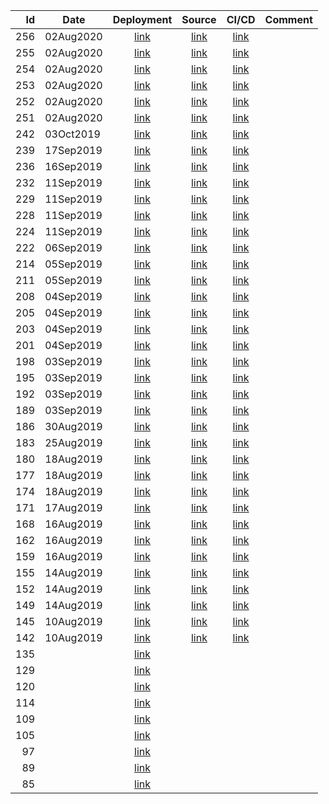 | Id | Date | Deployment | Source | CI/CD | Comment |
| -: | ---- | :--------: | :----: | :---: | ------- |
| 256 | 02Aug2020 | [link](https://the-lost-souls.github.io/versions/256/) | [link](https://github.com/the-lost-souls/tls-home/commit/29a693c1c11b1bc5698dbe7d0694eb2ab1726a73) | [link](https://circleci.com/workflow-run/55ff46c6-1cd1-4f3c-965b-fd430aa903f6) | |
| 255 | 02Aug2020 | [link](https://the-lost-souls.github.io/versions/255/) | [link](https://github.com/the-lost-souls/tls-home/commit/f75de7f9c202232550a5c78b99df32528310a231) | [link](https://circleci.com/workflow-run/4772468d-ca21-48f3-90f8-93a9d0119839) | |
| 254 | 02Aug2020 | [link](https://the-lost-souls.github.io/versions/254/) | [link](https://github.com/the-lost-souls/tls-home/commit/a889acce8b380f946cf059449262bf5ac78a7b18) | [link](https://circleci.com/workflow-run/2ca512f4-eb6f-4c59-b88d-aec13275ec80) | |
| 253 | 02Aug2020 | [link](https://the-lost-souls.github.io/versions/253/) | [link](https://github.com/the-lost-souls/tls-home/commit/a1e3db913dc31b475bce0af4e331199a85ff73b6) | [link](https://circleci.com/workflow-run/15545466-eb45-460c-9a43-b5d298d919d6) | |
| 252 | 02Aug2020 | [link](https://the-lost-souls.github.io/versions/252/) | [link](https://github.com/the-lost-souls/tls-home/commit/8a38fe817420b13428ed5bf3872e4c87e1940421) | [link](https://circleci.com/workflow-run/4b9b7347-e454-417e-a655-c4657c04261b) | |
| 251 | 02Aug2020 | [link](https://the-lost-souls.github.io/versions/251/) | [link](https://github.com/the-lost-souls/tls-home/commit/5a224346f6fc5153d3a53872079200a67b6b9063) | [link](https://circleci.com/workflow-run/6333140b-4763-4763-a78a-bb588e150fab) | |
| 242 | 03Oct2019 | [link](https://the-lost-souls.github.io/versions/242/) | [link](https://github.com/the-lost-souls/tls-home/commit/cf664b25defa931bfe55278fb2f631c62716b760) | [link](https://circleci.com/workflow-run/d0c77d57-c0d2-41d9-92ac-92ac9ef62d4d) | |
| 239 | 17Sep2019 | [link](https://the-lost-souls.github.io/versions/239/) | [link](https://github.com/the-lost-souls/tls-home/commit/16230dee87f0d8ff0266d7e417a37cf5f26edaf4) | [link](https://circleci.com/workflow-run/039e52c5-de30-45ef-8f98-47d04f8a3630) | |
| 236 | 16Sep2019 | [link](https://the-lost-souls.github.io/versions/236/) | [link](https://github.com/the-lost-souls/tls-home/commit/e4542ead96813dd5118e83bc054b0a81ff8f1f91) | [link](https://circleci.com/workflow-run/73346472-9cd1-4aa9-8dd1-7c4b471b329c) | |
| 232 | 11Sep2019 | [link](https://the-lost-souls.github.io/versions/232/) | [link](https://github.com/the-lost-souls/tls-home/commit/4793e68f2416782dbe803122a6782f00fa0111e0) | [link](https://circleci.com/workflow-run/69cdd7dd-b341-4f59-811b-36e80beb995d) | |
| 229 | 11Sep2019 | [link](https://the-lost-souls.github.io/versions/229/) | [link](https://github.com/the-lost-souls/tls-home/commit/748560ce053089a4e3c5e06c798f70465cfeffc6) | [link](https://circleci.com/workflow-run/21c491bc-6dbb-41aa-b5d1-1ce1264a7741) | |
| 228 | 11Sep2019 | [link](https://the-lost-souls.github.io/versions/228/) | [link](https://github.com/the-lost-souls/tls-home/commit/beba06c7474294c8cb6f7826fe278a75b755aebf) | [link](https://circleci.com/workflow-run/69a8593d-4782-446b-a8f6-433fa91859f3) | |
| 224 | 11Sep2019 | [link](https://the-lost-souls.github.io/versions/224/) | [link](https://github.com/the-lost-souls/tls-home/commit/d3b8886364f368a69be01f9b90abcf3a58ebd018) | [link](https://circleci.com/workflow-run/ed7430dd-b696-4801-a9a2-840d60bbb8ac) | |
| 222 | 06Sep2019 | [link](https://the-lost-souls.github.io/versions/222/) | [link](https://github.com/the-lost-souls/tls-home/commit/f656d1b1b896351f5ff1800af2529bd9c72e7ccf) | [link](https://circleci.com/workflow-run/11d57249-369c-41bc-b35a-06ef3f760b5a) | |
| 214 | 05Sep2019 | [link](https://the-lost-souls.github.io/versions/214/) | [link](https://github.com/the-lost-souls/tls-home/commit/3a15c895a573473b6ef53b27e3295f27d5dcae62) | [link](https://circleci.com/workflow-run/0628fdba-95e5-4b2a-800e-629073daff5d) | |
| 211 | 05Sep2019 | [link](https://the-lost-souls.github.io/versions/211/) | [link](https://github.com/the-lost-souls/tls-home/commit/c4e4d1a10fdde3291975dd65651094a9c9deb5c5) | [link](https://circleci.com/workflow-run/2ff1edfa-c661-4d8a-873e-2a14d461797d) | |
| 208 | 04Sep2019 | [link](https://the-lost-souls.github.io/versions/208/) | [link](https://github.com/the-lost-souls/tls-home/commit/4bbbb36ea82f02b598706a7f2d6f7c85265ae888) | [link](https://circleci.com/workflow-run/c5da4612-28d5-4264-8770-b3cc036fbe91) | |
| 205 | 04Sep2019 | [link](https://the-lost-souls.github.io/versions/205/) | [link](https://github.com/the-lost-souls/commit/843194d1eaf1a68863212d786fb3df203f9f38ae) | [link](https://circleci.com/workflow-run/47e235a5-36cf-49e8-92dc-2262f0fd8743) | |
| 203 | 04Sep2019 | [link](https://the-lost-souls.github.io/versions/203/) | [link](https://github.com/the-lost-souls/commit/6fc3341a8db0b2f49c9dfb810093be8731eb6a47) | [link](https://circleci.com/workflow-run/e338ba0b-6295-45e2-ae99-aad0cbd6d05e) | |
| 201 | 04Sep2019 | [link](https://the-lost-souls.github.io/versions/201/) | [link](https://github.com/the-lost-souls/commit/131010992e64bc700d5e34f277eceff66a936c56) | [link](https://circleci.com/workflow-run/6dee6e16-65c5-4af4-8828-a142d915d341) | |
| 198 | 03Sep2019 | [link](https://the-lost-souls.github.io/versions/198/) | [link](https://github.com/the-lost-souls/commit/cd92e18bddf4b399fe11b92e339dcf88cf6f3062) | [link](https://circleci.com/workflow-run/e7e864d4-5a73-4204-a433-8b2dfe936522) | |
| 195 | 03Sep2019 | [link](https://the-lost-souls.github.io/versions/195/) | [link](https://github.com/the-lost-souls/commit/ca8616c7ae2685fa120d6ac28cb87bf180b98495) | [link](https://circleci.com/workflow-run/388040dc-a204-4680-9d52-22189c8bf779) | |
| 192 | 03Sep2019 | [link](https://the-lost-souls.github.io/versions/192/) | [link](https://github.com/the-lost-souls/commit/4b44f23f6385a4dae4636401099bfbce285d4222) | [link](https://circleci.com/workflow-run/ed1454bc-88f1-43f4-8458-2d6bc4f6c236) | |
| 189 | 03Sep2019 | [link](https://the-lost-souls.github.io/versions/189/) | [link](https://github.com/the-lost-souls/commit/63f40e01933f227f2e53ae3de729baeb7495caac) | [link](https://circleci.com/workflow-run/83447b90-34fe-4465-8e15-195d01ae7b8d) | |
| 186 | 30Aug2019 | [link](https://the-lost-souls.github.io/versions/186/) | [link](https://github.com/the-lost-souls/commit/ce4f96dd1bcf6b0358fba7193588f148ad9885fb) | [link](https://circleci.com/workflow-run/b11e38bb-bcd3-4cea-9f3f-52a31cade439) | |
| 183 | 25Aug2019 | [link](https://the-lost-souls.github.io/versions/183/) | [link](https://github.com/the-lost-souls/commit/a110afee07e5ef5b72ad53025e7147b9b0ff4726) | [link](https://circleci.com/workflow-run/51c09b20-3b55-4a5f-bc5e-fe0bd7f1f9b0) | |
| 180 | 18Aug2019 | [link](https://the-lost-souls.github.io/versions/180/) | [link](https://github.com/the-lost-souls/commit/0deb5281efef849bee42f45432ea8caa2411255f) | [link](https://circleci.com/workflow-run/dfd3f5cc-e1fc-4a43-8b53-2ac1d9807389) | |
| 177 | 18Aug2019 | [link](https://the-lost-souls.github.io/versions/177/) | [link](https://github.com/the-lost-souls/commit/039abd89b9f55b62f7de6082038cf665097358ae) | [link](https://circleci.com/workflow-run/6ebfeb2d-467b-466d-8aa8-067d23e7dd1e) | |
| 174 | 18Aug2019 | [link](https://the-lost-souls.github.io/versions/174/) | [link](https://github.com/the-lost-souls/commit/e2e2a31814689a55fb2770b19bc6e4b99d4c435e) | [link](https://circleci.com/workflow-run/f1148051-0533-44b5-bc40-27f817033438) | |
| 171 | 17Aug2019 | [link](https://the-lost-souls.github.io/versions/171/) | [link](https://github.com/the-lost-souls/commit/f1f9e5e18a99a3d24adc2e059c0f08946e75ff72) | [link](https://circleci.com/workflow-run/691737da-4ff0-4c1f-b0d7-0ce750023db7) | |
| 168 | 16Aug2019 | [link](https://the-lost-souls.github.io/versions/168/) | [link](https://github.com/the-lost-souls/commit/4ebfdbc283f467abdbbb5639ca762df345ba7668) | [link](https://circleci.com/workflow-run/fa19cb08-3b60-4270-9684-145782bbc000) | |
| 162 | 16Aug2019 | [link](https://the-lost-souls.github.io/versions/162/) | [link](https://github.com/the-lost-souls/commit/978a543ca830562421e972ddb0554f66f616974c) | [link](https://circleci.com/workflow-run/7e880244-41d0-4e1b-8cdb-e73f4eb4a240) | |
| 159 | 16Aug2019 | [link](https://the-lost-souls.github.io/versions/159/) | [link](https://github.com/the-lost-souls/commit/7943ad199ee51da79e9db801e187ef53d76886e9) | [link](https://circleci.com/workflow-run/46558d2a-c9f2-470a-9eb5-7e6eb11ae2fc) | |
| 155 | 14Aug2019 | [link](https://the-lost-souls.github.io/versions/155/) | [link](https://github.com/the-lost-souls/commit/7b000384fda785ae3ff06d55321e5a4815a788a7) | [link](https://circleci.com/workflow-run/78b320ef-516e-4320-8a26-561da22826a6) | |
| 152 | 14Aug2019 | [link](https://the-lost-souls.github.io/versions/152/) | [link](https://github.com/the-lost-souls/commit/51489adbe148a2ef01263d44434fbbb0fe91b0c4) | [link](https://circleci.com/workflow-run/7d069640-17fe-47a2-8f64-3e6f4d296977) | |
| 149 | 14Aug2019 | [link](https://the-lost-souls.github.io/versions/149/) | [link](https://github.com/the-lost-souls/commit/11311ebc848752491fe49d4f81a6089fe7812815) | [link](https://circleci.com/workflow-run/6582b32a-e9cb-4df6-8ae9-76fe3bed7f7b) | |
| 145 | 10Aug2019 | [link](https://the-lost-souls.github.io/versions/145/) | [link](https://github.com/the-lost-souls/commit/1a8fd0d5c76fa31005a132a28732308e2597c506) | [link](https://circleci.com/workflow-run/7b779dfd-ebc1-42e7-82d9-b8cafbbd7505) | |
| 142 | 10Aug2019 | [link](https://the-lost-souls.github.io//versions/142/) | [link](https://github.com/the-lost-souls/commit/858eadc4b8ac43bb49ad589ec2948af7c47e5dfd) | [link](https://circleci.com/workflow-run/167d1758-0b50-4227-8291-625c80b23e6d) | |
| 135 |  | [link](https://the-lost-souls.github.io/versions/135/) | | | |
| 129 |  | [link](https://the-lost-souls.github.io/versions/129/) | | | |
| 120 |  | [link](https://the-lost-souls.github.io/versions/120/) | | | |
| 114 |  | [link](https://the-lost-souls.github.io/versions/114/) | | | |
| 109 |  | [link](https://the-lost-souls.github.io/versions/109/) | | | |
| 105 |  | [link](https://the-lost-souls.github.io/versions/105/) | | | |
| 97 |  | [link](https://the-lost-souls.github.io/versions/97/) | | | |
| 89 |  | [link](https://the-lost-souls.github.io/versions/89/) | | | |
| 85 |  | [link](https://the-lost-souls.github.io/versions/85/) | | | |


